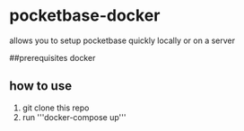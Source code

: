 # pocketbase-docker
allows you to setup pocketbase quickly locally or on a server

##prerequisites
docker

## how to use
1. git clone this repo
2. run '''docker-compose up'''
